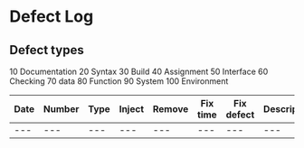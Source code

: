 # Defect Log

## Defect types

10 Documentation
20 Syntax
30 Build
40 Assignment
50 Interface
60 Checking
70 data
80 Function
90 System
100 Environment

| Date | Number | Type | Inject | Remove | Fix time | Fix defect | Description |
| --- | --- | --- | --- | --- | --- | --- | --- |
| --- | --- | --- | --- | --- | --- | --- | --- |

